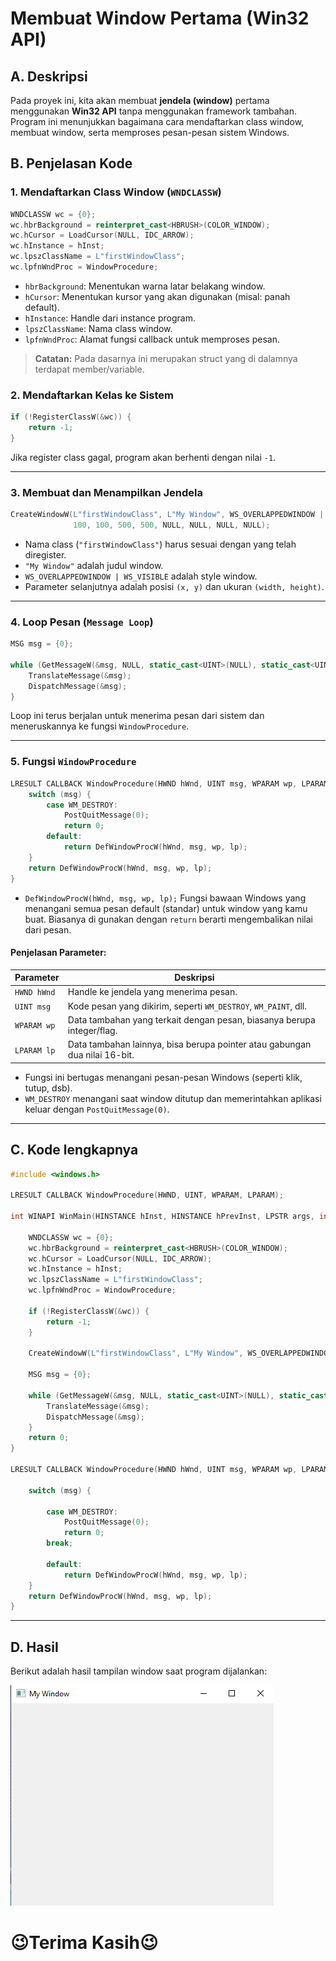 # Membuat Window Pertama (Win32 API)

## A. Deskripsi

Pada proyek ini, kita akan membuat **jendela (window)** pertama menggunakan **Win32 API** tanpa menggunakan framework tambahan.  
Program ini menunjukkan bagaimana cara mendaftarkan class window, membuat window, serta memproses pesan-pesan sistem Windows.

## B. Penjelasan Kode

### 1. Mendaftarkan Class Window (`WNDCLASSW`)

```cpp
WNDCLASSW wc = {0};
wc.hbrBackground = reinterpret_cast<HBRUSH>(COLOR_WINDOW);
wc.hCursor = LoadCursor(NULL, IDC_ARROW);
wc.hInstance = hInst;
wc.lpszClassName = L"firstWindowClass";
wc.lpfnWndProc = WindowProcedure;
```

- `hbrBackground`: Menentukan warna latar belakang window.
- `hCursor`: Menentukan kursor yang akan digunakan (misal: panah default).
- `hInstance`: Handle dari instance program.
- `lpszClassName`: Nama class window.
- `lpfnWndProc`: Alamat fungsi callback untuk memproses pesan.

> **Catatan:** Pada dasarnya ini merupakan struct yang di dalamnya terdapat member/variable.

### 2. Mendaftarkan Kelas ke Sistem

```cpp
if (!RegisterClassW(&wc)) {
    return -1;
}
```

Jika register class gagal, program akan berhenti dengan nilai `-1`.

---

### 3. Membuat dan Menampilkan Jendela

```cpp
CreateWindowW(L"firstWindowClass", L"My Window", WS_OVERLAPPEDWINDOW | WS_VISIBLE, 
              100, 100, 500, 500, NULL, NULL, NULL, NULL);
```

- Nama class (`"firstWindowClass"`) harus sesuai dengan yang telah diregister.
- `"My Window"` adalah judul window.
- `WS_OVERLAPPEDWINDOW | WS_VISIBLE` adalah style window.
- Parameter selanjutnya adalah posisi `(x, y)` dan ukuran `(width, height)`.

---

### 4. Loop Pesan (`Message Loop`)

```cpp
MSG msg = {0};

while (GetMessageW(&msg, NULL, static_cast<UINT>(NULL), static_cast<UINT>(NULL))) {
    TranslateMessage(&msg);
    DispatchMessage(&msg);
}
```

Loop ini terus berjalan untuk menerima pesan dari sistem dan meneruskannya ke fungsi `WindowProcedure`.

---

### 5. Fungsi `WindowProcedure`

```cpp
LRESULT CALLBACK WindowProcedure(HWND hWnd, UINT msg, WPARAM wp, LPARAM lp) {
    switch (msg) {
        case WM_DESTROY:
            PostQuitMessage(0);
            return 0;
        default:
            return DefWindowProcW(hWnd, msg, wp, lp);
    }
    return DefWindowProcW(hWnd, msg, wp, lp);
}
```

- ``DefWindowProcW(hWnd, msg, wp, lp);`` Fungsi bawaan Windows yang menangani semua pesan default (standar) untuk window yang kamu buat. Biasanya di gunakan dengan ``return`` berarti mengembalikan nilai dari pesan.

#### Penjelasan Parameter:
| Parameter    | Deskripsi                                                                 |
|--------------|---------------------------------------------------------------------------|
| `HWND hWnd`  | Handle ke jendela yang menerima pesan.                                    |
| `UINT msg`   | Kode pesan yang dikirim, seperti `WM_DESTROY`, `WM_PAINT`, dll.           |
| `WPARAM wp`  | Data tambahan yang terkait dengan pesan, biasanya berupa integer/flag.    |
| `LPARAM lp`  | Data tambahan lainnya, bisa berupa pointer atau gabungan dua nilai 16-bit.|

- Fungsi ini bertugas menangani pesan-pesan Windows (seperti klik, tutup, dsb).
- `WM_DESTROY` menangani saat window ditutup dan memerintahkan aplikasi keluar dengan `PostQuitMessage(0)`.

---

## C. Kode lengkapnya

```cpp
#include <windows.h>

LRESULT CALLBACK WindowProcedure(HWND, UINT, WPARAM, LPARAM);

int WINAPI WinMain(HINSTANCE hInst, HINSTANCE hPrevInst, LPSTR args, int ncmdshow) {
    
    WNDCLASSW wc = {0};
    wc.hbrBackground = reinterpret_cast<HBRUSH>(COLOR_WINDOW);
    wc.hCursor = LoadCursor(NULL, IDC_ARROW);
    wc.hInstance = hInst;
    wc.lpszClassName = L"firstWindowClass";
    wc.lpfnWndProc = WindowProcedure;

    if (!RegisterClassW(&wc)) {
        return -1;
    }

    CreateWindowW(L"firstWindowClass", L"My Window", WS_OVERLAPPEDWINDOW | WS_VISIBLE, 100, 100, 500, 500, NULL, NULL, NULL, NULL);

    MSG msg = {0};

    while (GetMessageW(&msg, NULL, static_cast<UINT>(NULL), static_cast<UINT>(NULL))) {
        TranslateMessage(&msg);
        DispatchMessage(&msg);
    }
    return 0;
}

LRESULT CALLBACK WindowProcedure(HWND hWnd, UINT msg, WPARAM wp, LPARAM lp) {

    switch (msg) {

        case WM_DESTROY:
            PostQuitMessage(0);
            return 0;
        break;

        default:
            return DefWindowProcW(hWnd, msg, wp, lp);
    }
    return DefWindowProcW(hWnd, msg, wp, lp);
}
```

---

## D. Hasil

Berikut adalah hasil tampilan window saat program dijalankan:

![window_example](../image/firstwindow.png)

# 😉Terima Kasih😉
